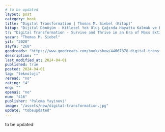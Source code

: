```yaml
---
# to be updated
layout: post
category: book
title: "Digital Transformation | Thomas M. Siebel (Kitap)"
kitap: "Dijital Dönüşüm - Kitlesel Yok Oluş Çağında Hayatta Kalmak ve Başarılı Olmak"
tr: "Digital Transformation - Survive and Thrive in an Era of Mass Extinction"
yazar: "Thomas M. Siebel"
yil: "2020"
sayfa: "268"
goodreads: "https://www.goodreads.com/book/show/44667878-digital-transformation"
description: ""
last_modified_at: 2024-04-01
published: true
posted: 2024-04-01
tag: "teknoloji"
reread: "no"
rating: "4"
eng: ""
openai: "no"
num: "416"
publisher: "Paloma Yayinevi"
image: "/assets/new/digital-transformation.jpg"
update: "tobeupdated"
---
```


to be updated
